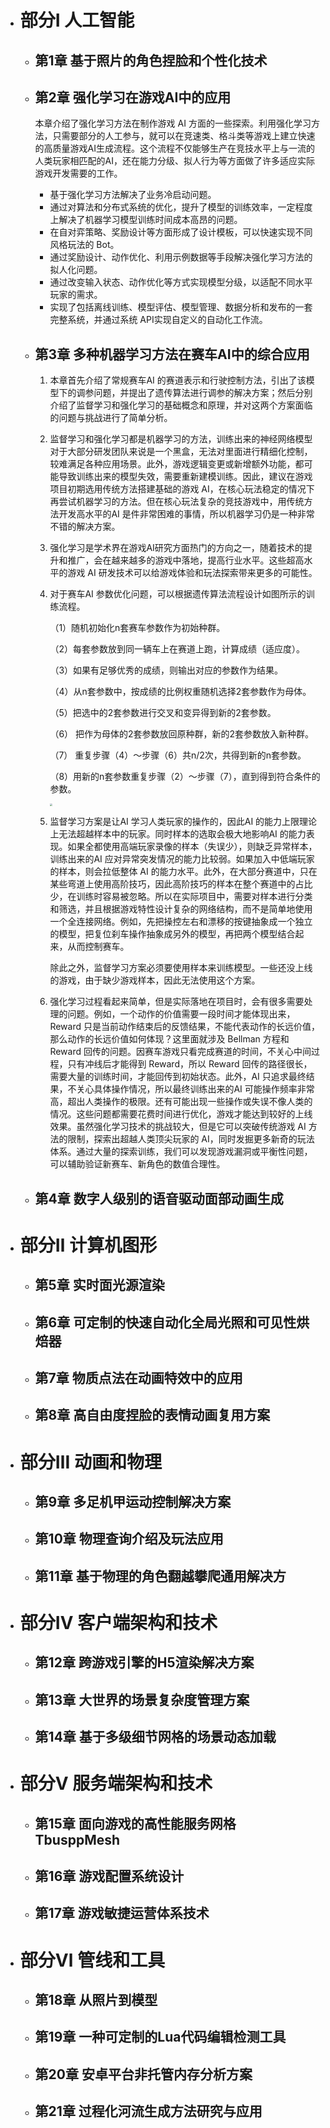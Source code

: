 * # 部分Ⅰ 人工智能

  * ## 第1章 基于照片的角色捏脸和个性化技术 

  * ## 第2章 强化学习在游戏AI中的应用

    本章介绍了强化学习方法在制作游戏 AI 方面的一些探索。利用强化学习方法，只需要部分的人工参与，就可以在竞速类、格斗类等游戏上建立快速的高质量游戏AI生成流程。这个流程不仅能够生产在竞技水平上与一流的人类玩家相匹配的AI，还在能力分级、拟人行为等方面做了许多适应实际游戏开发需要的工作。

    - ﻿基于强化学习方法解决了业务冷启动问题。
    - ﻿通过对算法和分布式系统的优化，提升了模型的训练效率，一定程度上解决了机器学习模型训练时间成本高昂的问题。
    - ﻿在自对弈策略、奖励设计等方面形成了设计模板，可以快速实现不同风格玩法的 Bot。
    - ﻿通过奖励设计、动作优化、利用示例数据等手段解决强化学习方法的拟人化问题。
    - ﻿通过改变输入状态、动作优化等方式实现模型分级，以适配不同水平玩家的需求。
    - ﻿实现了包括离线训练、模型评估、模型管理、数据分析和发布的一套完整系统，并通过系统 API实现自定义的自动化工作流。

  * ## 第3章 多种机器学习方法在赛车AI中的综合应用

    1. 本章首先介绍了常规赛车AI 的赛道表示和行驶控制方法，引出了该模型下的调参问题，并提出了遗传算法进行调参的解决方案；然后分别介绍了监督学习和强化学习的基础概念和原理，并对这两个方案面临的问题与挑战进行了简单分析。

    2. 监督学习和强化学习都是机器学习的方法，训练出来的神经网络模型对于大部分研发团队来说是一个黑盒，无法对里面进行精细化控制，较难满足各种应用场景。此外，游戏逻辑变更或新增额外功能，都可能导致训练出来的模型失效，需要重新建模训练。因此，建议在游戏项目初期选用传统方法搭建基础的游戏 AI，在核心玩法稳定的情况下再尝试机器学习的方法。但在核心玩法复杂的竞技游戏中，用传统方法开发高水平的AI 是件非常困难的事情，所以机器学习仍是一种非常不错的解决方案。

    3. 强化学习是学术界在游戏AI研究方面热门的方向之一，随着技术的提升和推广，会在越来越多的游戏中落地，提高行业水平。这些超高水平的游戏 AI 研发技术可以给游戏体验和玩法探索带来更多的可能性。

    4. 对于赛车AI 参数优化问题，可以根据遗传算法流程设计如图所示的训练流程。

       （1）随机初始化n套赛车参数作为初始种群。

       （2）每套参数放到同一辆车上在赛道上跑，计算成绩（适应度）。

       （3）如果有足够优秀的成绩，则输出对应的参数作为结果。

       （4）从n套参数中，按成绩的比例权重随机选择2套参数作为母体。

       （5）把选中的2套参数进行交叉和变异得到新的2套参数。

       （6） 把作为母体的2套参数放回原种群，新的2套参数放入新种群。

       （7） 重复步骤（4）～步骤（6）共n/2次，共得到新的n套参数。

       （8）用新的n套参数重复步骤（2）～步骤（7），直到得到符合条件的参数。

       <img src="./1.png" style="zoom:25%;" />

    5. 监督学习方案是让AI 学习人类玩家的操作的，因此AI 的能力上限理论上无法超越样本中的玩家。同时样本的选取会极大地影响AI 的能力表现。如果全都使用高端玩家录像的样本（失误少），则缺乏异常样本，训练出来的AI 应对异常突发情况的能力比较弱。如果加入中低端玩家的样本，则会拉低整体 AI 的能力水平。此外，在大部分赛道中，只在某些弯道上使用高阶技巧，因此高阶技巧的样本在整个赛道中的占比少，在训练时容易被忽略。所以在实际项目中，需要对样本进行分类和筛选，并且根据游戏特性设计复杂的网络结构，而不是简单地使用一个全连接网络。例如，先把操控左右和漂移的按键抽象成一个独立的模型，把复位刹车操作抽象成另外的模型，再把两个模型结合起来，从而控制赛车。

       除此之外，监督学习方案必须要使用样本来训练模型。一些还没上线的游戏，由于缺少游戏样本，因此无法使用这个方案。

    6. 强化学习过程看起来简单，但是实际落地在项目时，会有很多需要处理的问题。例如，一个动作的价值需要一段时间才能体现出来，Reward 只是当前动作结束后的反馈结果，不能代表动作的长远价值，那么动作的长远价值如何体现？这里面就涉及 Bellman 方程和 Reward 回传的问题。因赛车游戏只看完成赛道的时间，不关心中间过程，只有冲线后才能得到 Reward，所以 Reward 回传的路径很长，需要大量的训练时间，才能回传到初始状态。此外，AI 只追求最终结果，不关心具体操作情况，所以最终训练出来的AI 可能操作频率非常高，超出人类操作的极限。还有可能出现一些操作或失误不像人类的情况。这些问题都需要花费时间进行优化，游戏才能达到较好的上线效果。虽然强化学习技术的挑战较大，但是它可以突破传统游戏 AI 方法的限制，探索出超越人类顶尖玩家的 AI，同时发掘更多新奇的玩法体系。通过大量的探索训练，我们可以发现游戏漏洞或平衡性问题，可以辅助验证新赛车、新角色的数值合理性。

  * ## 第4章 数字人级别的语音驱动面部动画生成

* # 部分Ⅱ 计算机图形

  * ## 第5章 实时面光源渲染

  * ## 第6章 可定制的快速自动化全局光照和可见性烘焙器

  * ## 第7章 物质点法在动画特效中的应用

  * ## 第8章 高自由度捏脸的表情动画复用方案

* # 部分Ⅲ 动画和物理

  * ## 第9章 多足机甲运动控制解决方案

  * ## 第10章 物理查询介绍及玩法应用

  * ## 第11章 基于物理的角色翻越攀爬通用解决方

* # 部分Ⅳ 客户端架构和技术

  * ## 第12章 跨游戏引擎的H5渲染解决方案

  * ## 第13章 大世界的场景复杂度管理方案

  * ## 第14章 基于多级细节网格的场景动态加载

* # 部分Ⅴ 服务端架构和技术

  * ## 第15章 面向游戏的高性能服务网格TbusppMesh

  * ## 第16章 游戏配置系统设计

  * ## 第17章 游戏敏捷运营体系技术

* # 部分Ⅵ 管线和工具

  * ## 第18章 从照片到模型

  * ## 第19章 一种可定制的Lua代码编辑检测工具

  * ## 第20章 安卓平台非托管内存分析方案

  * ## 第21章 过程化河流生成方法研究与应用
